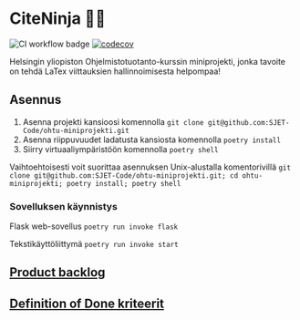 # CiteNinja 🥷🏻

![CI workflow badge](https://github.com/SJET-Code/ohtu-miniprojekti/workflows/CI/badge.svg) [![codecov](https://codecov.io/gh/SJET-Code/ohtu-miniprojekti/graph/badge.svg?token=0199YWM4XZ)](https://codecov.io/gh/SJET-Code/ohtu-miniprojekti)

Helsingin yliopiston Ohjelmistotuotanto-kurssin miniprojekti, jonka tavoite on tehdä LaTex viittauksien hallinnoimisesta helpompaa!

## Asennus

1. Asenna projekti kansioosi komennolla `git clone git@github.com:SJET-Code/ohtu-miniprojekti.git`
2. Asenna riippuvuudet ladatusta kansiosta komennolla `poetry install`
3. Siirry virtuaaliympäristöön komennolla `poetry shell`

Vaihtoehtoisesti voit suorittaa asennuksen Unix-alustalla komentorivillä  `git clone git@github.com:SJET-Code/ohtu-miniprojekti.git; cd ohtu-miniprojekti; poetry install; poetry shell`

### Sovelluksen käynnistys
Flask web-sovellus `poetry run invoke flask`

Tekstikäyttöliittymä `poetry run invoke start`


## [Product backlog](https://docs.google.com/spreadsheets/d/1RbO_Gy8ZapAasyJvEX_d92clEDd4_5P1BG1dUu0xQnI/edit?usp=sharing)



## [Definition of Done kriteerit](./documents/DoD.md)
